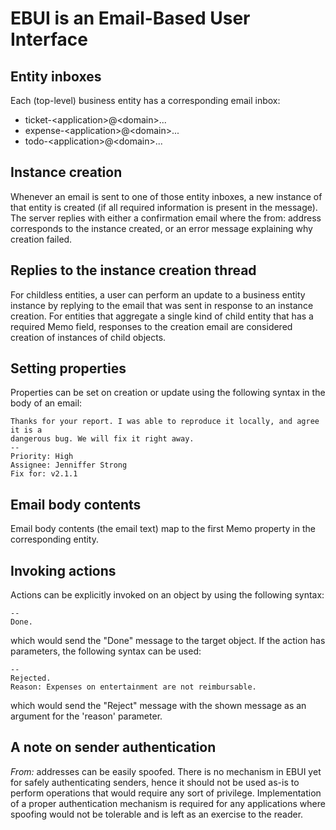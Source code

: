# EBUI is an Email-Based User Interface

## Entity inboxes

Each (top-level) business entity has a corresponding email inbox:

- ticket-\<application\>@\<domain\>...
- expense-\<application\>@\<domain\>...
- todo-\<application\>@\<domain\>...

## Instance creation

Whenever an email is sent to one of those entity inboxes, a new instance of that entity is created (if all required information is present in the message). The server replies with either a confirmation email where the from: address corresponds to the instance created, or an error message explaining why creation failed.

## Replies to the instance creation thread

For childless entities, a user can perform an update to a business entity instance by replying to the email that was sent in response to an instance creation. For entities that aggregate a single kind of child entity that has a required Memo field, responses to the creation email are considered creation of instances of child objects.

## Setting properties

Properties can be set on creation or update using the following syntax in the body of an email:

    Thanks for your report. I was able to reproduce it locally, and agree it is a 
    dangerous bug. We will fix it right away.
    --
    Priority: High
    Assignee: Jenniffer Strong
    Fix for: v2.1.1
    

## Email body contents

Email body contents (the email text) map to the first Memo property in the corresponding entity. 

## Invoking actions

Actions can be explicitly invoked on an object by using the following syntax:

    --
    Done.

which would send the "Done" message to the target object. If the action has parameters, the following syntax can be used:

    --
    Rejected.
    Reason: Expenses on entertainment are not reimbursable.

which would send the "Reject" message with the shown message as an argument for the 'reason' parameter. 

## A note on sender authentication

*From:* addresses can be easily spoofed. There is no mechanism in EBUI yet for safely authenticating senders, hence it should not be used as-is to perform operations that would require any sort of privilege. Implementation of a proper authentication mechanism is required for any applications where spoofing would not be tolerable and is left as an exercise to the reader.

